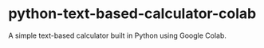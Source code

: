 # python-text-based-calculator-colab
A simple text-based calculator built in Python using Google Colab.
